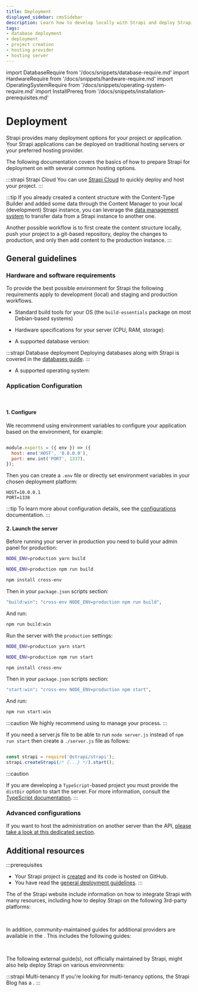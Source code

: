 ```yaml
---
title: Deployment
displayed_sidebar: cmsSidebar
description: Learn how to develop locally with Strapi and deploy Strapi with various hosting options.
tags:
- database deployment
- deployment
- project creation
- hosting provider
- hosting server
---
```


import DatabaseRequire from '/docs/snippets/database-require.md'
import HardwareRequire from '/docs/snippets/hardware-require.md'
import OperatingSystemRequire from '/docs/snippets/operating-system-require.md'
import InstallPrereq from '/docs/snippets/installation-prerequisites.md'

# Deployment

Strapi provides many deployment options for your project or application. Your Strapi applications can be deployed on traditional hosting servers or your preferred hosting provider.

The following documentation covers the basics of how to prepare Strapi for deployment on with several common hosting options.

:::strapi Strapi Cloud
You can use [Strapi Cloud](/cloud/intro) to quickly deploy and host your project.
:::

:::tip
If you already created a content structure with the Content-Type Builder and added some data through the Content Manager to your local (development) Strapi instance, you can leverage the [data management system](/cms/features/data-management) to transfer data from a Strapi instance to another one.

Another possible workflow is to first create the content structure locally, push your project to a git-based repository, deploy the changes to production, and only then add content to the production instance.
:::

## General guidelines

### Hardware and software requirements

To provide the best possible environment for Strapi the following requirements apply to development (local) and staging and production workflows.

<InstallPrereq />

- Standard build tools for your OS (the `build-essentials` package on most Debian-based systems)
- Hardware specifications for your server (CPU, RAM, storage):

  <HardwareRequire components={props.components} />

- A supported database version:
<DatabaseRequire components={props.components} />

:::strapi Database deployment
Deploying databases along with Strapi is covered in the [databases guide](/cms/configurations/database#databases-installation).
:::

- A supported operating system:

  <OperatingSystemRequire components={props.components} />

### Application Configuration

<br/>

#### 1. Configure

We recommend using environment variables to configure your application based on the environment, for example:

```js title="/config/server.js"

module.exports = ({ env }) => ({
  host: env('HOST', '0.0.0.0'),
  port: env.int('PORT', 1337),
});
```

Then you can create a `.env` file or directly set environment variables in your chosen deployment platform:

```
HOST=10.0.0.1
PORT=1338
```

:::tip
To learn more about configuration details, see the [configurations](/cms/configurations) documentation.
:::

#### 2. Launch the server

Before running your server in production you need to build your admin panel for production:

<Tabs groupId="yarn-npm-windows">

<TabItem value="yarn" label="yarn">

```bash
NODE_ENV=production yarn build
```

</TabItem>

<TabItem value="npm" label="npm">

```bash
NODE_ENV=production npm run build
```

</TabItem>

<TabItem value="windows" label="windows">

```bash
npm install cross-env
```

Then in your `package.json` scripts section:

```bash
"build:win": "cross-env NODE_ENV=production npm run build",
```

And run:

```bash
npm run build:win
```

</TabItem>
</Tabs>

Run the server with the `production` settings:

<Tabs groupId="yarn-npm">

<TabItem value="yarn" label="yarn">

```bash
NODE_ENV=production yarn start
```

</TabItem>

<TabItem value="npm" label="npm">

```bash
NODE_ENV=production npm run start
```

</TabItem>

<TabItem value="windows" label="windows">

```bash
npm install cross-env
```

Then in your `package.json` scripts section:

```bash
"start:win": "cross-env NODE_ENV=production npm start",
```

And run:

```bash
npm run start:win
```

</TabItem>

</Tabs>

:::caution
We highly recommend using <ExternalLink to="https://github.com/Unitech/pm2/" text="pm2"/> to manage your process.
:::

If you need a server.js file to be able to run `node server.js` instead of `npm run start` then create a `./server.js` file as follows:

```js title="path: ./server.js"

const strapi = require('@strapi/strapi');
strapi.createStrapi(/* {...} */).start();
```

:::caution

If you are developing a `TypeScript`-based project you must provide the `distDir` option to start the server.
For more information, consult the [TypeScript documentation](/cms/typescript/development#use-the-createstrapi-factory).
:::

### Advanced configurations

If you want to host the administration on another server than the API, [please take a look at this dedicated section](/cms/admin-panel-customization/deployment).

## Additional resources

:::prerequisites
* Your Strapi project is [created](/cms/installation) and its code is hosted on GitHub.
* You have read the [general deployment guidelines](/cms/deployment#general-guidelines).
:::

The <ExternalLink to="https://strapi.io/integrations" text="integrations page"/> of the Strapi website include information on how to integrate Strapi with many resources, including how to deploy Strapi on the following 3rd-party platforms:

<CustomDocCard emoji="🔗" small title="Deploy Strapi on AWS"  link="https://strapi.io/integrations/aws" />

<CustomDocCard emoji="🔗" small title="Deploy Strapi on Azure" link="https://strapi.io/integrations/azure" />

<CustomDocCard emoji="🔗" small title="Deploy Strapi on DigitalOcean App Platform"  link="https://strapi.io/integrations/digital-ocean" />

<CustomDocCard emoji="🔗" small title="Deploy Strapi on Heroku" link="https://strapi.io/integrations/heroku" />

<br/>

In addition, community-maintained guides for additional providers are available in the <ExternalLink to="https://forum.strapi.io/c/community-guides/28" text="Strapi Forum"/>. This includes the following guides:

<CustomDocCard emoji="🔗" small title="Proxying with Caddy" link="https://forum.strapi.io/t/caddy-proxying-with-strapi/" />
<CustomDocCard emoji="🔗" small title="Proxying with HAProxy" link="https://forum.strapi.io/t/haproxy-proxying-with-strapi/" />
<CustomDocCard emoji="🔗" small title="Proxying with NGinx" link="https://forum.strapi.io/t/nginx-proxing-with-strapi/" />
<CustomDocCard emoji="🔗" small title="Using the PM2 process manager" link="https://forum.strapi.io/t/how-to-use-pm2-process-manager-with-strapi/" />

<br/>

The following external guide(s), not officially maintained by Strapi, might also help deploy Strapi on various environments:

<CustomDocCard icon="arrow-square-out" small title="[Microsoft Community] Deploying on Azure" link="https://techcommunity.microsoft.com/blog/appsonazureblog/strapi-on-app-service-quick-start/4401398" />

:::strapi Multi-tenancy
If you're looking for multi-tenancy options, the Strapi Blog has a <ExternalLink text="comprehensive guide" to="https://strapi.io/blog/multi-tenancy-in-strapi-a-comprehensive-guide" />.
:::